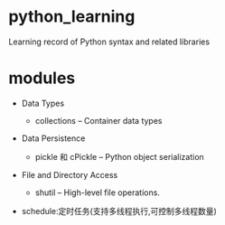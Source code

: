 # python_learning
Learning record of Python syntax and related libraries
# modules


- Data Types
    - collections – Container data types
    
- Data Persistence
    - pickle 和 cPickle – Python object serialization

- File and Directory Access
    - shutil – High-level file operations.

- schedule:定时任务(支持多线程执行,可控制多线程数量)